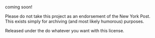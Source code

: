 coming soon!

Please do not take this project as an endorsement of the New York Post.  This exists simply for archiving (and most likely humorous) purposes.

Released under the do whatever you want with this license.
